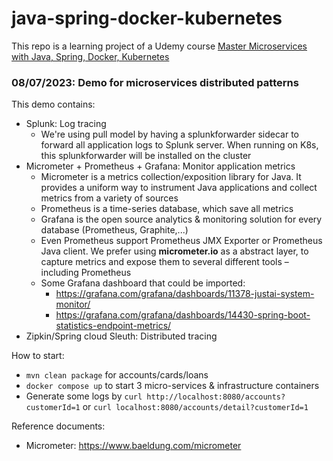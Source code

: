 # java-spring-docker-kubernetes

This repo is a learning project of a Udemy course [Master Microservices with Java, Spring, Docker, Kubernetes](https://www.udemy.com/course/master-microservices-with-spring-docker-kubernetes/)

### 08/07/2023: Demo for microservices distributed patterns
This demo contains:
- Splunk: Log tracing
  - We're using pull model by having a splunkforwarder sidecar to forward all application logs to Splunk server. When running on K8s, this splunkforwarder will be installed on the cluster
- Micrometer + Prometheus + Grafana: Monitor application metrics
  - Micrometer is a metrics collection/exposition library for Java. It provides a uniform way to instrument Java applications and collect metrics from a variety of sources
  - Prometheus is a time-series database, which save all metrics
  - Grafana is the open source analytics & monitoring solution for every database (Prometheus, Graphite,...)
  - Even Prometheus support Prometheus JMX Exporter or Prometheus Java client. We prefer using <b>micrometer.io</b> as a abstract layer, to capture metrics and expose them to several different tools – including Prometheus
  - Some Grafana dashboard that could be imported:
    - https://grafana.com/grafana/dashboards/11378-justai-system-monitor/
    - https://grafana.com/grafana/dashboards/14430-spring-boot-statistics-endpoint-metrics/
- Zipkin/Spring cloud Sleuth: Distributed tracing

How to start:
- `mvn clean package` for accounts/cards/loans
- `docker compose up` to start 3 micro-services & infrastructure containers
- Generate some logs by `curl http://localhost:8080/accounts?customerId=1` or `curl localhost:8080/accounts/detail?customerId=1`

Reference documents:
- Micrometer: https://www.baeldung.com/micrometer